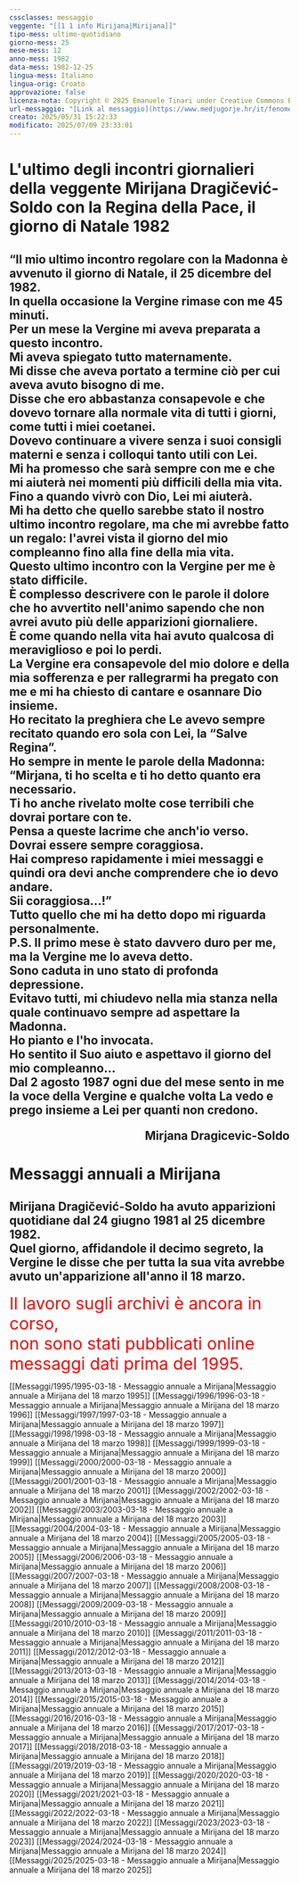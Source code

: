 ```yaml
---
cssclasses: messaggio
veggente: "[[1 1 info Mirijana|Mirijana]]"
tipo-mess: ultimo-quotidiano
giorno-mess: 25
mese-mess: 12
anno-mess: 1982
data-mess: 1982-12-25
lingua-mess: Italiano
lingua-orig: Croato
approvazione: false
licenza-nota: Copyright © 2025 Emanuele Tinari under Creative Commons BY-NC-SA 4.0 https://creativecommons.org/licenses/by-nc-sa/4.0/
url-messaggio: "[Link al messaggio](https://www.medjugorje.hr/it/fenomeno-di-medjugorje/apparizioni-annuali/)"
creato: 2025/05/31 15:22:33
modificato: 2025/07/09 23:33:01
---
```


# L'ultimo degli incontri giornalieri della veggente Mirijana Dragičević-Soldo con la Regina della Pace, il giorno di Natale 1982


## “Il mio ultimo incontro regolare con la Madonna è avvenuto il giorno di Natale, il 25 dicembre del 1982.<br>In quella occasione la Vergine rimase con me 45 minuti.<br>Per un mese la Vergine mi aveva preparata a questo incontro.<br>Mi aveva spiegato tutto maternamente.<br>Mi disse che aveva portato a termine ciò per cui aveva avuto bisogno di me.<br>Disse che ero abbastanza consapevole e che dovevo tornare alla normale vita di tutti i giorni, come tutti i miei coetanei.<br>Dovevo continuare a vivere senza i suoi consigli materni e senza i colloqui tanto utili con Lei.<br>Mi ha promesso che sarà sempre con me e che mi aiuterà nei momenti più difficili della mia vita.<br>Fino a quando vivrò con Dio, Lei mi aiuterà.<br>Mi ha detto che quello sarebbe stato il nostro ultimo incontro regolare, ma che mi avrebbe fatto un regalo: l'avrei vista il giorno del mio compleanno fino alla fine della mia vita.<br>Questo ultimo incontro con la Vergine per me è stato difficile.<br>È complesso descrivere con le parole il dolore che ho avvertito nell'animo sapendo che non avrei avuto più delle apparizioni giornaliere.<br>È come quando nella vita hai avuto qualcosa di meraviglioso e poi lo perdi.<br>La Vergine era consapevole del mio dolore e della mia sofferenza e per rallegrarmi ha pregato con me e mi ha chiesto di cantare e osannare Dio insieme.<br>Ho recitato la preghiera che Le avevo sempre recitato quando ero sola con Lei, la “Salve Regina”.<br>Ho sempre in mente le parole della Madonna:<br>“Mirjana, ti ho scelta e ti ho detto quanto era necessario.<br>Ti ho anche rivelato molte cose terribili che dovrai portare con te.<br>Pensa a queste lacrime che anch'io verso.<br>Dovrai essere sempre coraggiosa.<br>Hai compreso rapidamente i miei messaggi e quindi ora devi anche comprendere che io devo andare.<br>Sii coraggiosa...!”<br>Tutto quello che mi ha detto dopo mi riguarda personalmente.<br>P.S. Il primo mese è stato davvero duro per me, ma la Vergine me lo aveva detto.<br>Sono caduta in uno stato di profonda depressione.<br>Evitavo tutti, mi chiudevo nella mia stanza nella quale continuavo sempre ad aspettare la Madonna.<br>Ho pianto e l'ho invocata.<br>Ho sentito il Suo aiuto e aspettavo il giorno del mio compleanno...<br>Dal 2 agosto 1987 ogni due del mese sento in me la voce della Vergine e qualche volta La vedo e prego insieme a Lei per quanti non credono.<p style="text-align: right;">Mirjana Dragicevic-Soldo</p>


# Messaggi annuali a Mirijana

## Mirijana Dragičević-Soldo ha avuto apparizioni quotidiane dal 24 giugno 1981 al 25 dicembre 1982.<br>Quel giorno, affidandole il decimo segreto, la Vergine le disse che per tutta la sua vita avrebbe avuto un'apparizione all'anno il 18 marzo.

<span style="color: red; font-size: 30px" title="ATTENZIONE!!! POI ELIMINARE QUESTO SPAN !!!">Il lavoro sugli archivi è ancora in corso,<br>non sono stati pubblicati online messaggi dati prima del 1995.</span>


[[Messaggi/1995/1995-03-18 - Messaggio annuale a Mirijana|Messaggio annuale a Mirijana del 18 marzo 1995]]
[[Messaggi/1996/1996-03-18 - Messaggio annuale a Mirijana|Messaggio annuale a Mirijana del 18 marzo 1996]]
[[Messaggi/1997/1997-03-18 - Messaggio annuale a Mirijana|Messaggio annuale a Mirijana del 18 marzo 1997]]
[[Messaggi/1998/1998-03-18 - Messaggio annuale a Mirijana|Messaggio annuale a Mirijana del 18 marzo 1998]]
[[Messaggi/1999/1999-03-18 - Messaggio annuale a Mirijana|Messaggio annuale a Mirijana del 18 marzo 1999]]
[[Messaggi/2000/2000-03-18 - Messaggio annuale a Mirijana|Messaggio annuale a Mirijana del 18 marzo 2000]]
[[Messaggi/2001/2001-03-18 - Messaggio annuale a Mirijana|Messaggio annuale a Mirijana del 18 marzo 2001]]
[[Messaggi/2002/2002-03-18 - Messaggio annuale a Mirijana|Messaggio annuale a Mirijana del 18 marzo 2002]]
[[Messaggi/2003/2003-03-18 - Messaggio annuale a Mirijana|Messaggio annuale a Mirijana del 18 marzo 2003]]
[[Messaggi/2004/2004-03-18 - Messaggio annuale a Mirijana|Messaggio annuale a Mirijana del 18 marzo 2004]]
[[Messaggi/2005/2005-03-18 - Messaggio annuale a Mirijana|Messaggio annuale a Mirijana del 18 marzo 2005]]
[[Messaggi/2006/2006-03-18 - Messaggio annuale a Mirijana|Messaggio annuale a Mirijana del 18 marzo 2006]]
[[Messaggi/2007/2007-03-18 - Messaggio annuale a Mirijana|Messaggio annuale a Mirijana del 18 marzo 2007]]
[[Messaggi/2008/2008-03-18 - Messaggio annuale a Mirijana|Messaggio annuale a Mirijana del 18 marzo 2008]]
[[Messaggi/2009/2009-03-18 - Messaggio annuale a Mirijana|Messaggio annuale a Mirijana del 18 marzo 2009]]
[[Messaggi/2010/2010-03-18 - Messaggio annuale a Mirijana|Messaggio annuale a Mirijana del 18 marzo 2010]]
[[Messaggi/2011/2011-03-18 - Messaggio annuale a Mirijana|Messaggio annuale a Mirijana del 18 marzo 2011]]
[[Messaggi/2012/2012-03-18 - Messaggio annuale a Mirijana|Messaggio annuale a Mirijana del 18 marzo 2012]]
[[Messaggi/2013/2013-03-18 - Messaggio annuale a Mirijana|Messaggio annuale a Mirijana del 18 marzo 2013]]
[[Messaggi/2014/2014-03-18 - Messaggio annuale a Mirijana|Messaggio annuale a Mirijana del 18 marzo 2014]]
[[Messaggi/2015/2015-03-18 - Messaggio annuale a Mirijana|Messaggio annuale a Mirijana del 18 marzo 2015]]
[[Messaggi/2016/2016-03-18 - Messaggio annuale a Mirijana|Messaggio annuale a Mirijana del 18 marzo 2016]]
[[Messaggi/2017/2017-03-18 - Messaggio annuale a Mirijana|Messaggio annuale a Mirijana del 18 marzo 2017]]
[[Messaggi/2018/2018-03-18 - Messaggio annuale a Mirijana|Messaggio annuale a Mirijana del 18 marzo 2018]]
[[Messaggi/2019/2019-03-18 - Messaggio annuale a Mirijana|Messaggio annuale a Mirijana del 18 marzo 2019]]
[[Messaggi/2020/2020-03-18 - Messaggio annuale a Mirijana|Messaggio annuale a Mirijana del 18 marzo 2020]]
[[Messaggi/2021/2021-03-18 - Messaggio annuale a Mirijana|Messaggio annuale a Mirijana del 18 marzo 2021]]
[[Messaggi/2022/2022-03-18 - Messaggio annuale a Mirijana|Messaggio annuale a Mirijana del 18 marzo 2022]]
[[Messaggi/2023/2023-03-18 - Messaggio annuale a Mirijana|Messaggio annuale a Mirijana del 18 marzo 2023]]
[[Messaggi/2024/2024-03-18 - Messaggio annuale a Mirijana|Messaggio annuale a Mirijana del 18 marzo 2024]]
[[Messaggi/2025/2025-03-18 - Messaggio annuale a Mirijana|Messaggio annuale a Mirijana del 18 marzo 2025]]

